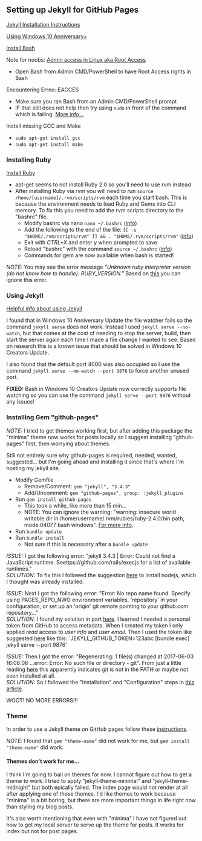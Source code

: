 ## Setting up Jekyll for GitHub Pages

[Jekyll Installation Instructions](https://jekyllrb.com/docs/installation/)

[Using Windows 10 Anniversary+](https://jekyllrb.com/docs/windows/)


[Install Bash](https://msdn.microsoft.com/en-us/commandline/wsl/install_guide)

Note for noobs: [Admin access in Linux aka Root Access](https://msdn.microsoft.com/en-us/commandline/wsl/user_support#permissions)
- Open Bash from Admin CMD/PowerShell to have Root Access rights in Bash

Encountering Errno::EACCES
- Make sure you ran Bash from an Admin CMD/PowerShell prompt
- IF that still does not help then try using `sudo` in front of the command which is failing. [More info...](https://stackoverflow.com/questions/11496591/ruby-gem-permission-denied-var-lib-gems-using-ubuntu)

Install missing GCC and Make
- `sudo apt-get install gcc`
- `sudo apt-get install make`

### Installing Ruby

[Install Ruby](https://stackoverflow.com/a/18541768/1558446)
- apt-get seems to not install Ruby 2.0 so you'll need to use rvm instead
- After installing Ruby via rvm you will need to run `source /home/[username]/.rvm/scripts/rvm` each time you start bash. This is because the environment needs to load Ruby and Gems into CLI memory. To fix this you need to add the rvm scripts directory to the "bashrc" file.
    - Modify bashrc via nano `nano ~/.bashrc` ([info](https://ubuntuforums.org/showthread.php?t=2158436))
    - Add the following to the end of the file: `[[ -s "$HOME/.rvm/scripts/rvm" ]] && . "$HOME/.rvm/scripts/rvm"` ([info](https://stackoverflow.com/a/4842674/1558446))
    - Exit with _CTRL+X_ and enter _y_ when prompted to save
    - Reload "bashrc" with the command `source ~/.bashrc` ([info](https://stackoverflow.com/a/2518150/1558446))
    - Commands for gem are now available when bash is started!

_NOTE:_ You may see the error message _"Unknown ruby interpreter version (do not know how to handle): RUBY_VERSION."_ Based on [this](https://stackoverflow.com/questions/38765138/how-to-fix-unknown-ruby-interpreter-version-do-not-know-how-to-handle-ruby-v) you can ignore this error.

### Using Jekyll

[Helpful info about using Jekyll](https://jekyllrb.com/docs/templates/#code-snippet-highlighting)

I found that in Windows 10 Anniversary Update the file watcher fails so the command `jekyll serve` does not work. Instead I used `jekyll serve --no-watch`, but that comes at the cost of needing to stop the server, build, then start the server again each time I made a file change I wanted to see. Based on research this is a known issue that should be solved in Windows 10 Creators Update.

I also found that the default port 4000 was also occupied so I use the command `jekyll serve --no-watch --port 9876` to force another unused port.

**FIXED:** Bash in Windows 10 Creators Update now correctly supports file watching so you can use the command `jekyll serve --port 9876` without any issues!

### Installing Gem "github-pages"
_NOTE:_ I tried to get themes working first, but after adding this package the "minima" theme now works for posts locally so I suggest installing "github-pages" first, then worrying about themes.

Still not entirely sure why github-pages is required, needed, wanted, suggested... but I'm going ahead and installing it since that's where I'm hosting my jekyll site.

- Modify Gemfile
    - Remove/Comment: `gem "jekyll", "3.4.3"`
    - Add/Uncomment: `gem "github-pages", group: :jekyll_plugins`
- Run `gem install github-pages`
    - This took a while, like more than 15 min...
    - NOTE: You can ignore the warning: "warning: insecure world writable dir in /home/username/.rvm/rubies/ruby-2.4.0/bin path, mode 04077 bash windows". [For more info](https://stackoverflow.com/questions/5380671/getting-the-warning-insecure-world-writable-dir-home-chance-in-path-mode-04).
- Run `bundle update`
- Run `bundle install`
    - Not sure if this is necessary after a `bundle update`

_ISSUE:_ I got the following error: "jekyll 3.4.3 | Error:  Could not find a JavaScript runtime. Seettps://github.com/rails/execjs for a list of available runtimes."  
_SOLUTION:_ To fix this I followed the suggestion [here](https://stackoverflow.com/questions/7092107/rails-could-not-find-a-javascript-runtime) to install nodejs, which I thought was already installed.

_ISSUE:_ Next I got the following error: "Error: No repo name found. Specify using PAGES_REPO_NWO environment variables, 'repository' in your configuration, or set up an 'origin' git remote pointing to your github.com repository..."  
_SOLUTION:_ I found my solution in part [here](https://www.hieule.info/programming/fix-errors-github-metadata-ssl-certificate-running-jekyll-serve/). I learned I needed a personal token from GitHub to access metadata. When I created my token I only applied _read_ access to _user info_ and _user email_. Then I used the token like suggested [here](https://github.com/jekyll/github-metadata) like this: `JEKYLL_GITHUB_TOKEN=123abc [bundle exec] jekyll serve --port 9876'

_ISSUE:_ Then I got the error: "Regenerating: 1 file(s) changed at 2017-06-03 16:08:06 ...error: Error: No such file or directory - git". From just a little reading [here](https://github.com/jekyll/github-metadata/issues/57) this apparently indicates git is not in the PATH or maybe not even installed at all.  
_SOLUTION:_ So I followed the "Installation" and "Configuration" steps in [this article](https://help.ubuntu.com/lts/serverguide/git.html).

WOOT! NO MORE ERRORS!!!

### Theme
In order to use a Jekyll theme on GitHub pages follow these [instructions](https://jekyllrb.com/docs/themes/#installing-a-theme).  

_NOTE:_ I found that `gem "theme-name"` did not work for me, but `gem install "theme-name"` did work.

#### Themes don't work for me...
I think I'm going to bail on themes for now. I cannot figure out how to get a theme to work. I tried to apply "jekyll-theme-minimal" and "jekyll-theme-midnight" but both epically failed. The index page would not render at all after applying one of those themes. I'd like themes to work because "minima" is a bit boring, but there are more important things in life right now than styling my blog posts.

It's also worth mentioning that even with "minima" I have not figured out how to get my local server to serve up the theme for posts. It works for index but not for post pages.
